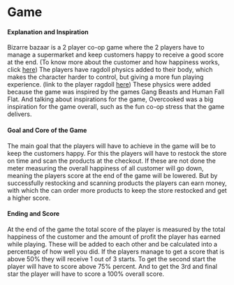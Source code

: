 # Game

#### Explanation and Inspiration

Bizarre bazaar is a 2 player co-op game where the 2 players have to manage a supermarket and keep customers happy to receive a good score at the end. (To know more about the customer and how happiness works, click [here](customer.md)) The players have ragdoll physics added to their body, which makes the character harder to control, but giving a more fun playing experience. (link to the player ragdoll [here](../technical-design/player/ragdoll.md)) These physics were added because the game was inspired by the games Gang Beasts and Human Fall Flat. And talking about inspirations for the game, Overcooked was a big inspiration for the game overall, such as the fun co-op stress that the game delivers.

#### Goal and Core of the Game

The main goal that the players will have to achieve in the game will be to keep the customers happy. For this the players will have to restock the store on time and scan the products at the checkout. If these are not done the meter measuring the overall happiness of all customer will go down, meaning the players score at the end of the game will be lowered. But by successfully restocking and scanning products the players can earn money, with which the can order more products to keep the store restocked and get a higher score.

#### Ending and Score

At the end of the game the total score of the player is measured by the total happiness of the customer and the amount of profit the player has earned while playing. These will be added to each other and be calculated into a percentage of how well you did. If the players manage to get a score that is above 50% they will receive 1 out of 3 starts. To get the second start the player will have to score above 75% percent. And to get the 3rd and final star the player will have to score a 100% overall score.
